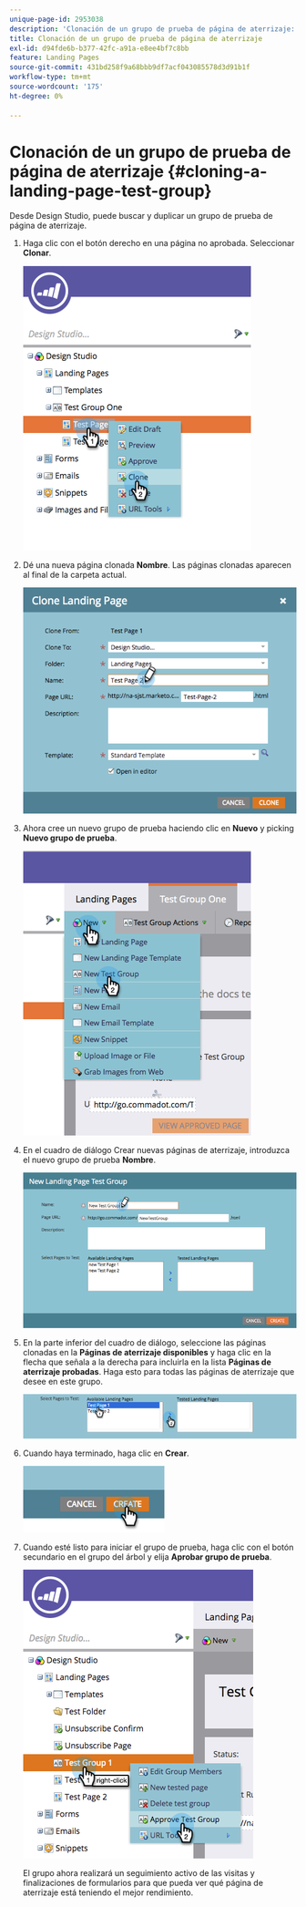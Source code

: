```yaml
---
unique-page-id: 2953038
description: 'Clonación de un grupo de prueba de página de aterrizaje: documentos de Marketo, documentación del producto'
title: Clonación de un grupo de prueba de página de aterrizaje
exl-id: d94fde6b-b377-42fc-a91a-e8ee4bf7c8bb
feature: Landing Pages
source-git-commit: 431bd258f9a68bbb9df7acf043085578d3d91b1f
workflow-type: tm+mt
source-wordcount: '175'
ht-degree: 0%

---
```


# Clonación de un grupo de prueba de página de aterrizaje {#cloning-a-landing-page-test-group}

Desde Design Studio, puede buscar y duplicar un grupo de prueba de página de aterrizaje.

1. Haga clic con el botón derecho en una página no aprobada. Seleccionar **Clonar**.

   ![](assets/image2015-4-27-15-3a11-3a24.png)

1. Dé una nueva página clonada **Nombre**. Las páginas clonadas aparecen al final de la carpeta actual.

   ![](assets/image2015-4-27-16-3a10-3a10.png)

1. Ahora cree un nuevo grupo de prueba haciendo clic en **Nuevo** y picking **Nuevo grupo de prueba**.

   ![](assets/image2015-4-27-15-3a49-3a54.png)

1. En el cuadro de diálogo Crear nuevas páginas de aterrizaje, introduzca el nuevo grupo de prueba **Nombre**.

   ![](assets/image2015-4-27-15-3a58-3a13.png)

1. En la parte inferior del cuadro de diálogo, seleccione las páginas clonadas en la **Páginas de aterrizaje disponibles** y haga clic en la flecha que señala a la derecha para incluirla en la lista **Páginas de aterrizaje probadas**. Haga esto para todas las páginas de aterrizaje que desee en este grupo.

   ![](assets/image2015-4-27-16-3a3-3a22.png)

1. Cuando haya terminado, haga clic en **Crear**.

   ![](assets/image2015-4-27-16-3a7-3a50.png)

1. Cuando esté listo para iniciar el grupo de prueba, haga clic con el botón secundario en el grupo del árbol y elija **Aprobar grupo de prueba**.

   ![](assets/image2015-4-27-16-3a19-3a10.png)

   El grupo ahora realizará un seguimiento activo de las visitas y finalizaciones de formularios para que pueda ver qué página de aterrizaje está teniendo el mejor rendimiento.

